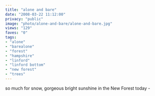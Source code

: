 ```yaml
---
title: "alone and bare"
date: "2008-03-22 11:12:00"
privacy: "public"
image: "photo/alone-and-bare/alone-and-bare.jpg"
views: "129"
faves: "0"
tags:
- "alone"
- "barealone"
- "forest"
- "hampshire"
- "linford"
- "linford bottom"
- "new forest"
- "trees"
---
```

so much for snow, gorgeous bright sunshine in the New Forest today - <a href="/photos/2008/03/24/alone-and-bare"></a>

